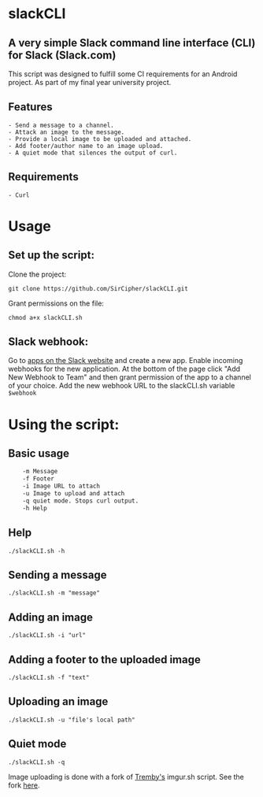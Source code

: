 # slackCLI

A very simple Slack command line interface (CLI) for Slack (Slack.com)
----------------------------------------------------------------------

This script was designed to fulfill some CI requirements for an Android project. As part of my final year university project.

Features
--------
    - Send a message to a channel.
    - Attack an image to the message.
    - Provide a local image to be uploaded and attached.
    - Add footer/author name to an image upload.
    - A quiet mode that silences the output of curl.

Requirements
------------
    - Curl

Usage
=====

Set up the script:
------------------

Clone the project:

``` git clone https://github.com/SirCipher/slackCLI.git ```

Grant permissions on the file:

``` chmod a+x slackCLI.sh ```

Slack webhook:
--------------

Go to [apps on the Slack website](https://api.slack.com/apps?new_app) and create a new app. 
Enable incoming webhooks for the new application. 
At the bottom of the page click "Add New Webhook to Team" and then grant permission of the app to a channel of your choice. 
Add the new webhook URL to the slackCLI.sh variable ```$webhook```


Using the script:
=================
Basic usage
-----------
``` ./slackCLI.sh [args]
    -m Message
    -f Footer
    -i Image URL to attach
    -u Image to upload and attach
    -q quiet mode. Stops curl output.
    -h Help
```


Help 
----
``` ./slackCLI.sh -h ``` 

Sending a message
-----------------
``` ./slackCLI.sh -m "message" ```

Adding an image
---------------
``` ./slackCLI.sh -i "url" ```

Adding a footer to the uploaded image
-------------------------------------
``` ./slackCLI.sh -f "text" ```

Uploading an image
------------------
``` ./slackCLI.sh -u "file's local path" ```

Quiet mode
----------
``` ./slackCLI.sh -q ```

Image uploading is done with a fork of [Tremby's](https://github.com/tremby/imgur.sh) imgur.sh script. See the fork [here](https://github.com/SirCipher/imgur.sh).
